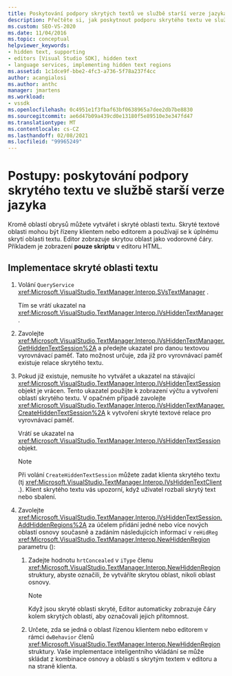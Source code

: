 ```yaml
---
title: Poskytování podpory skrytých textů ve službě starší verze jazyka
description: Přečtěte si, jak poskytnout podporu skrytého textu ve službě starší verze jazyka přidáním textových oblastí řízených pomocí editoru nebo klientů.
ms.custom: SEO-VS-2020
ms.date: 11/04/2016
ms.topic: conceptual
helpviewer_keywords:
- hidden text, supporting
- editors [Visual Studio SDK], hidden text
- language services, implementing hidden text regions
ms.assetid: 1c1dce9f-bbe2-4fc3-a736-5f78a237f4cc
author: acangialosi
ms.author: anthc
manager: jmartens
ms.workload:
- vssdk
ms.openlocfilehash: 0c4951e1f3fbaf63bf0638965a7dee2db7be8830
ms.sourcegitcommit: ae6d47b09a439cd0e13180f5e89510e3e347fd47
ms.translationtype: MT
ms.contentlocale: cs-CZ
ms.lasthandoff: 02/08/2021
ms.locfileid: "99965249"
---
```

# <a name="how-to-provide-hidden-text-support-in-a-legacy-language-service"></a>Postupy: poskytování podpory skrytého textu ve službě starší verze jazyka
Kromě oblastí obrysů můžete vytvářet i skryté oblasti textu. Skryté textové oblasti mohou být řízeny klientem nebo editorem a používají se k úplnému skrytí oblasti textu. Editor zobrazuje skrytou oblast jako vodorovné čáry. Příkladem je zobrazení **pouze skriptu** v editoru HTML.

## <a name="to-implement-a-hidden-text-region"></a>Implementace skryté oblasti textu

1. Volání `QueryService` <xref:Microsoft.VisualStudio.TextManager.Interop.SVsTextManager> .

     Tím se vrátí ukazatel na <xref:Microsoft.VisualStudio.TextManager.Interop.IVsHiddenTextManager> .

2. Zavolejte <xref:Microsoft.VisualStudio.TextManager.Interop.IVsHiddenTextManager.GetHiddenTextSession%2A> a předejte ukazatel pro danou textovou vyrovnávací paměť. Tato možnost určuje, zda již pro vyrovnávací paměť existuje relace skrytého textu.

3. Pokud již existuje, nemusíte ho vytvářet a ukazatel na stávající <xref:Microsoft.VisualStudio.TextManager.Interop.IVsHiddenTextSession> objekt je vrácen. Tento ukazatel použijte k zobrazení výčtu a vytvoření oblastí skrytého textu. V opačném případě zavolejte <xref:Microsoft.VisualStudio.TextManager.Interop.IVsHiddenTextManager.CreateHiddenTextSession%2A> k vytvoření skryté textové relace pro vyrovnávací paměť.

     Vrátí se ukazatel na <xref:Microsoft.VisualStudio.TextManager.Interop.IVsHiddenTextSession> objekt.

    > [!NOTE]
    > Při volání `CreateHiddenTextSession` můžete zadat klienta skrytého textu (tj <xref:Microsoft.VisualStudio.TextManager.Interop.IVsHiddenTextClient> .). Klient skrytého textu vás upozorní, když uživatel rozbalí skrytý text nebo sbalení.

4. Zavolejte <xref:Microsoft.VisualStudio.TextManager.Interop.IVsHiddenTextSession.AddHiddenRegions%2A> za účelem přidání jedné nebo více nových oblastí osnovy současně a zadáním následujících informací v `reHidReg` <xref:Microsoft.VisualStudio.TextManager.Interop.NewHiddenRegion> parametru ():

    1. Zadejte hodnotu `hrtConcealed` v `iType` členu <xref:Microsoft.VisualStudio.TextManager.Interop.NewHiddenRegion> struktury, abyste označili, že vytváříte skrytou oblast, nikoli oblast osnovy.

        > [!NOTE]
        > Když jsou skryté oblasti skryté, Editor automaticky zobrazuje čáry kolem skrytých oblastí, aby označovali jejich přítomnost.

    2. Určete, zda se jedná o oblast řízenou klientem nebo editorem v rámci `dwBehavior` členů <xref:Microsoft.VisualStudio.TextManager.Interop.NewHiddenRegion> struktury. Vaše implementace inteligentního vkládání se může skládat z kombinace osnovy a oblastí s skrytým textem v editoru a na straně klienta.
